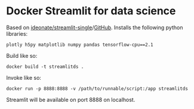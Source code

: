 # Docker Streamlit for data science

Based on [ideonate/streamlit-single](https://hub.docker.com/r/ideonate/streamlit-single)/[GitHub](https://github.com/ideonate/streamlit-docker). Installs the following python libraries:

`plotly h5py matplotlib numpy pandas tensorflow-cpu==2.1`

Build like so:

`docker build -t streamlitds .`

Invoke like so:

`docker run -p 8888:8888 -v /path/to/runnable/script:/app streamlitds`

Streamlit will be available on port 8888 on localhost.
